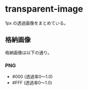 # transparent-image
1px の透過画像をまとめている。

## 格納画像
格納画像は以下の通り。

### PNG
* #000 (透過率0～1.0)
* #FFF (透過率0～1.0)
